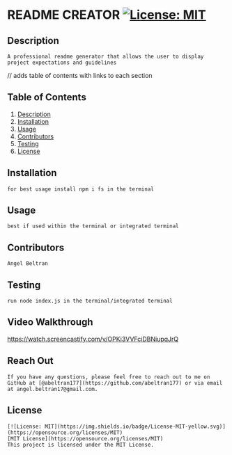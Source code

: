 # README CREATOR  [![License: MIT](https://img.shields.io/badge/License-MIT-yellow.svg)](https://opensource.org/licenses/MIT)

  ## Description
    A professional readme generator that allows the user to display project expectations and guidelines 

  // adds table of contents with links to each section 
  ## Table of Contents
  1. [Description](#description)
  2. [Installation](#installation)
  3. [Usage](#usage)
  4. [Contributors](#contributors)
  5. [Testing](#testing)
  6. [License](#license)

  ## Installation
    for best usage install npm i fs in the terminal
    
  ## Usage
    best if used within the terminal or integrated terminal 
    
  ## Contributors
    Angel Beltran 
  
  ## Testing
    run node index.js in the terminal/integrated terminal 

  ## Video Walkthrough
  https://watch.screencastify.com/v/OPKi3VVFciDBNiupqJrQ
    
  ## Reach Out
    If you have any questions, please feel free to reach out to me on GitHub at [@abeltran177](https://github.com/abeltran177) or via email at angel.beltran17@gmail.com.
  
  ## License
    [![License: MIT](https://img.shields.io/badge/License-MIT-yellow.svg)](https://opensource.org/licenses/MIT) 
    [MIT License](https://opensource.org/licenses/MIT)
    This project is licensed under the MIT License.
    
